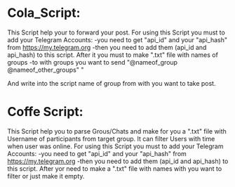 # Cola_Script:
This Script help your to forward your post. 
For using this Script you must to add your 
Telegram Accounts:
  -you need to get "api_id" and your "api_hash" from https://my.telegram.org
  -then you need to add them (api_id and api_hash) to this script.
After it you must to make ".txt" file with names of groups -to with groups you want to send "@nameof_group
                                                                                             @nameof_other_groups"             "
                                                                                              
And write into the script name of group from with you want to take post.
# Coffe Script:
This Script help you to parse Grous/Chats
and make for you  a ".txt" file with Username of participants from target group.
It can filter Users with time when user was online.
For using this Script you must to add your 
Telegram Accounts:
  -you need to get "api_id" and your "api_hash" from https://my.telegram.org
  -then you need to add them (api_id and api_hash) to this script.
  After yor need to make a ".txt" file with names with you want to filter or just make it empty.
  
